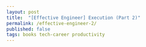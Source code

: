 ```yaml
---
layout: post
title:  "[Effective Engineer] Execution (Part 2)"
permalink: /effective-engineer-2/
published: false
tags: books tech-career productivity
---
```


